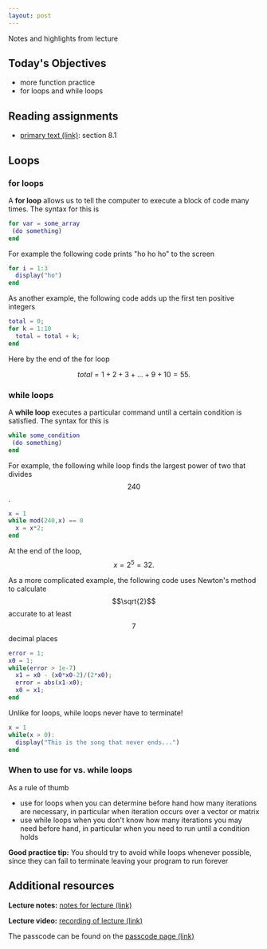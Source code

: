 ```yaml
---
layout: post
---
```


Notes and highlights from lecture

## Today's Objectives

* more function practice
* for loops and while loops

## Reading assignments

* <a target="_parent" href="../../../extras/textbook.pdf">primary text (link)</a>: section 8.1

## Loops

### for loops

A **for loop** allows us to tell the computer to execute a block of code many times.  The syntax for this is

```Matlab
for var = some_array
 (do something)
end
```

For example the following code prints "ho ho ho" to the screen

```Matlab
for i = 1:3
  display("ho")
end
```

As another example, the following code adds up the first ten positive integers

```Matlab
total = 0;
for k = 1:10
  total = total + k;
end
```

Here by the end of the for loop

$$total = 1 + 2 + 3 + \dots + 9 + 10 = 55.$$

### while loops

A **while loop** executes a particular command until a certain condition is satisfied.  The syntax for this is

```Matlab
while some_condition
 (do something)
end
```

For example, the following while loop finds the largest power of two that divides $$240$$.

```Matlab
x = 1
while mod(240,x) == 0
  x = x*2;
end
```

At the end of the loop, $$x = 2^5=32.$$

As a more complicated example, the following code uses Newton's method to calculate $$\sqrt{2}$$ accurate to at least $$7$$ decimal places

```Matlab
error = 1;
x0 = 1;
while(error > 1e-7)
  x1 = x0 - (x0*x0-2)/(2*x0);
  error = abs(x1-x0);
  x0 = x1;
end

```

Unlike for loops, while loops never have to terminate!
```Matlab
x = 1
while(x > 0):
  display("This is the song that never ends...")
end

```


### When to use for vs. while loops

As a rule of thumb
* use for loops when you can determine before hand how many iterations are necessary, in particular when iteration occurs over a vector or matrix
* use while loops when you don't know how many iterations you may need before hand, in particular when you need to run until a condition holds

**Good practice tip:** You should try to avoid while loops whenever possible, since they can fail to terminate leaving your program to run forever

## Additional resources

**Lecture notes:** <a target="_parent" href="https://wcasper.github.io/math107spring2021/extras/notes/2021-02-17-Note-10-12.pdf">notes for lecture (link)</a>

**Lecture video:** <a target="_parent" href="https://fullerton.zoom.us/rec/share/va-Hxuap6WKvX3VbGJnWPrUzVd_MBrWoAfsnBUS-AUjytIpmQG3s3gVeHyqaBBlF.kuIZNi9vfav_ewjv">recording of lecture (link)</a>

The passcode can be found on the <a target="_parent" href="https://csufullerton.instructure.com/courses/3127326/pages/video-lecture-keys">passcode page (link)</a>


